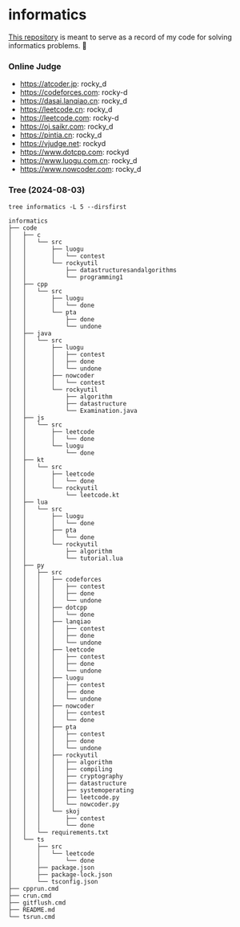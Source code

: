 # informatics

[This repository](https://github.com/rocky-d/informatics) is meant to serve as a record of my code for solving informatics problems. 📝

### Online Judge

* https://atcoder.jp: rocky_d
* https://codeforces.com: rocky-d
* https://dasai.lanqiao.cn: rocky_d
* https://leetcode.cn: rocky_d
* https://leetcode.com: rocky-d
* https://oj.saikr.com: rocky_d
* https://pintia.cn: rocky_d
* https://vjudge.net: rockyd
* https://www.dotcpp.com: rockyd
* https://www.luogu.com.cn: rocky_d
* https://www.nowcoder.com: rocky_d

### Tree (2024-08-03)

`tree informatics -L 5 --dirsfirst`

```
informatics
├── code
│   ├── c
│   │   └── src
│   │       ├── luogu
│   │       │   └── contest
│   │       └── rockyutil
│   │           ├── datastructuresandalgorithms
│   │           └── programming1
│   ├── cpp
│   │   └── src
│   │       ├── luogu
│   │       │   └── done
│   │       └── pta
│   │           ├── done
│   │           └── undone
│   ├── java
│   │   └── src
│   │       ├── luogu
│   │       │   ├── contest
│   │       │   ├── done
│   │       │   └── undone
│   │       ├── nowcoder
│   │       │   └── contest
│   │       └── rockyutil
│   │           ├── algorithm
│   │           ├── datastructure
│   │           └── Examination.java
│   ├── js
│   │   └── src
│   │       ├── leetcode
│   │       │   └── done
│   │       └── luogu
│   │           └── done
│   ├── kt
│   │   └── src
│   │       ├── leetcode
│   │       │   └── done
│   │       └── rockyutil
│   │           └── leetcode.kt
│   ├── lua
│   │   └── src
│   │       ├── luogu
│   │       │   └── done
│   │       ├── pta
│   │       │   └── done
│   │       └── rockyutil
│   │           ├── algorithm
│   │           └── tutorial.lua
│   ├── py
│   │   ├── src
│   │   │   ├── codeforces
│   │   │   │   ├── contest
│   │   │   │   ├── done
│   │   │   │   └── undone
│   │   │   ├── dotcpp
│   │   │   │   └── done
│   │   │   ├── lanqiao
│   │   │   │   ├── contest
│   │   │   │   ├── done
│   │   │   │   └── undone
│   │   │   ├── leetcode
│   │   │   │   ├── contest
│   │   │   │   ├── done
│   │   │   │   └── undone
│   │   │   ├── luogu
│   │   │   │   ├── contest
│   │   │   │   ├── done
│   │   │   │   └── undone
│   │   │   ├── nowcoder
│   │   │   │   ├── contest
│   │   │   │   └── done
│   │   │   ├── pta
│   │   │   │   ├── contest
│   │   │   │   ├── done
│   │   │   │   └── undone
│   │   │   ├── rockyutil
│   │   │   │   ├── algorithm
│   │   │   │   ├── compiling
│   │   │   │   ├── cryptography
│   │   │   │   ├── datastructure
│   │   │   │   ├── systemoperating
│   │   │   │   ├── leetcode.py
│   │   │   │   └── nowcoder.py
│   │   │   └── skoj
│   │   │       ├── contest
│   │   │       └── done
│   │   └── requirements.txt
│   └── ts
│       ├── src
│       │   └── leetcode
│       │       └── done
│       ├── package.json
│       ├── package-lock.json
│       └── tsconfig.json
├── cpprun.cmd
├── crun.cmd
├── gitflush.cmd
├── README.md
└── tsrun.cmd
```
